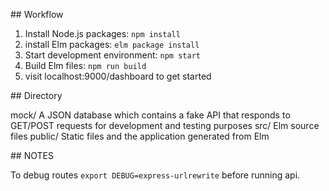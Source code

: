 ## Workflow

1. Install Node.js packages: `npm install`
2. install Elm packages: `elm package install`
3. Start development environment: `npm start`
4. Build Elm files: `npm run build`
5. visit localhost:9000/dashboard to get started

## Directory

mock/
    A JSON database which contains a fake API that responds to GET/POST requests for development and testing purposes
src/
    Elm source files
public/
    Static files and the application generated from Elm

## NOTES

To debug routes `export DEBUG=express-urlrewrite` before running api.

